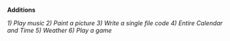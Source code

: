 **Additions**

*1) Play music*
*2) Paint a picture*
*3) Write a single file code*
*4) Entire Calendar and Time*
*5) Weather*
*6) Play a game*
